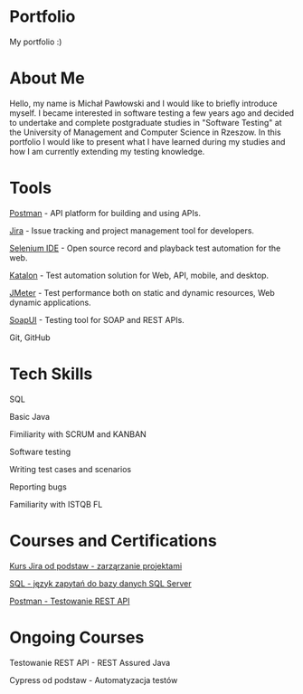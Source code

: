 # Portfolio
My portfolio :) 
# About Me
Hello, my name is Michał Pawłowski and I would like to briefly introduce myself. I became interested in software testing a few years ago and decided to undertake and complete postgraduate studies in "Software Testing" at the University of Management and Computer Science in Rzeszow. In this portfolio I would like to present what I have learned during my studies and how I am currently extending my testing knowledge. 

# Tools
[Postman](https://www.postman.com/) - API platform for building and using APIs.

[Jira](https://www.atlassian.com/pl/software/jira) - Issue tracking and project management tool for developers.

[Selenium IDE](https://chrome.google.com/webstore/detail/selenium-ide/mooikfkahbdckldjjndioackbalphokd) - Open source record and playback test automation for the web.

[Katalon](https://katalon.com/) - Test automation solution for Web, API, mobile, and desktop.

[JMeter](https://jmeter.apache.org/) - Test performance both on static and dynamic resources, Web dynamic applications.

[SoapUI](https://www.soapui.org/) - Testing tool for SOAP and REST APIs.

Git, GitHub

# Tech Skills

SQL

Basic Java

Fimiliarity with SCRUM and KANBAN

Software testing

Writing test cases and scenarios

Reporting bugs

Familiarity with ISTQB FL

# Courses and Certifications

[Kurs Jira od podstaw - zarząrzanie projektami](https://www.udemy.com/certificate/UC-21225db2-9bbb-41fa-906b-05a5fa39e814)

[SQL - język zapytań do bazy danych SQL Server](https://www.udemy.com/certificate/UC-324b1456-4980-4223-94c0-d068a8b45b75)

[Postman - Testowanie REST API](https://www.udemy.com/certificate/UC-9f3620f7-d54e-4080-94b1-89cc2fe13641)

# Ongoing Courses

Testowanie REST API - REST Assured Java

Cypress od podstaw - Automatyzacja testów
